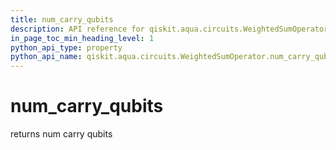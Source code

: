 ```yaml
---
title: num_carry_qubits
description: API reference for qiskit.aqua.circuits.WeightedSumOperator.num_carry_qubits
in_page_toc_min_heading_level: 1
python_api_type: property
python_api_name: qiskit.aqua.circuits.WeightedSumOperator.num_carry_qubits
---
```


# num\_carry\_qubits

returns num carry qubits

